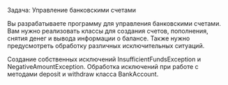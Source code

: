 Задача: Управление банковскими счетами

Вы разрабатываете программу для управления банковскими счетами. Вам нужно реализовать классы для создания счетов, пополнения, снятия денег и вывода информации о балансе. Также нужно предусмотреть обработку различных исключительных ситуаций.

Создание собственных исключений InsufficientFundsException и NegativeAmountException.
Обработка исключений при работе с методами deposit и withdraw класса BankAccount.